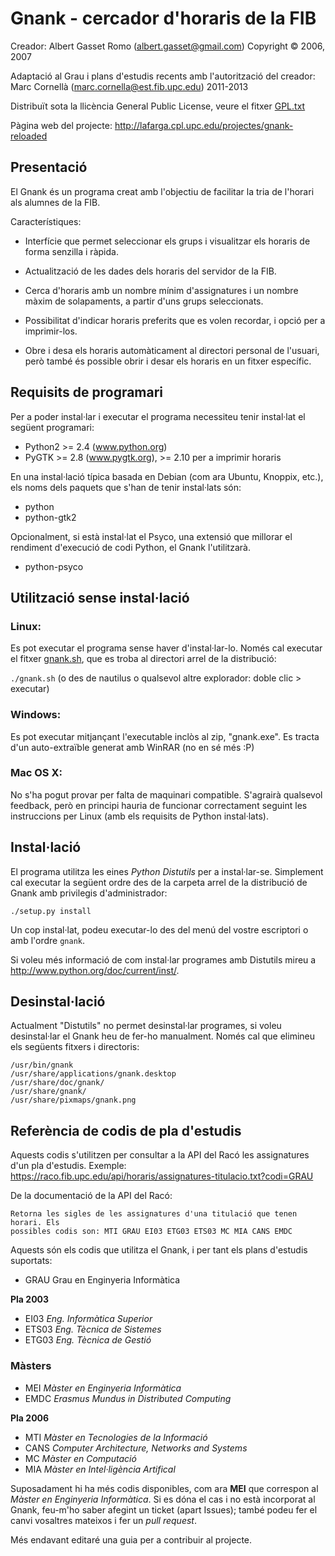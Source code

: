 Gnank - cercador d'horaris de la FIB
====================================

Creador: Albert Gasset Romo (albert.gasset@gmail.com) 
Copyright © 2006, 2007

Adaptació al Grau i plans d'estudis recents amb l'autorització del creador: 
Marc Cornellà (marc.cornella@est.fib.upc.edu) 2011-2013

Distribuït sota la llicència General Public License, veure el fitxer [GPL.txt](GPL.txt)

Pàgina web del projecte: http://lafarga.cpl.upc.edu/projectes/gnank-reloaded


Presentació
-----------

El Gnank és un programa creat amb l'objectiu de facilitar la tria de l'horari
als alumnes de la FIB.

Característiques:

 * Interfície que permet seleccionar els grups i visualitzar els horaris de
   forma senzilla i ràpida.

 * Actualització de les dades dels horaris del servidor de la FIB.

 * Cerca d'horaris amb un nombre mínim d'assignatures i un nombre màxim de
   solapaments, a partir d'uns grups seleccionats.

 * Possibilitat d'indicar horaris preferits que es volen recordar, i opció
   per a imprimir-los.

 * Obre i desa els horaris automàticament al directori personal de l'usuari,
   però també és possible obrir i desar els horaris en un fitxer específic.


Requisits de programari
-----------------------

Per a poder instal·lar i executar el programa necessiteu tenir instal·lat el 
següent programari:

 * Python2 >= 2.4 (www.python.org)
 * PyGTK >= 2.8 (www.pygtk.org), >= 2.10 per a imprimir horaris

En una instal·lació típica basada en Debian (com ara Ubuntu, Knoppix, etc.), 
els noms dels paquets que s'han de tenir instal·lats són:

 * python
 * python-gtk2

Opcionalment, si està instal·lat el Psyco, una extensió que millorar el rendiment
d'execució de codi Python, el Gnank l'utilitzarà.

 * python-psyco


Utilització sense instal·lació
------------------------------

### Linux:

Es pot executar el programa sense haver d'instal·lar-lo. Només cal executar el
fitxer [gnank.sh](gnank.sh), que es troba al directori arrel de la distribució:

`./gnank.sh` (o des de nautilus o qualsevol altre explorador: doble clic > executar)


### Windows:

Es pot executar mitjançant l'executable inclòs al zip, "gnank.exe". Es tracta
d'un auto-extraïble generat amb WinRAR (no en sé més :P)


### Mac OS X:

No s'ha pogut provar per falta de maquinari compatible. S'agrairà qualsevol 
feedback, però en principi hauria de funcionar correctament seguint les 
instruccions per Linux (amb els requisits de Python instal·lats).


Instal·lació
------------

El programa utilitza les eines _Python Distutils_ per a instal·lar-se. Simplement
cal executar la següent ordre des de la carpeta arrel de la distribució de Gnank
amb privilegis d'administrador:

`./setup.py install`

Un cop instal·lat, podeu executar-lo des del menú del vostre escriptori o amb 
l'ordre `gnank`.

Si voleu més informació de com instal·lar programes amb Distutils mireu a
http://www.python.org/doc/current/inst/.


Desinstal·lació
---------------

Actualment "Distutils" no permet desinstal·lar programes, si voleu desinstal·lar 
el Gnank heu de fer-ho manualment. Només cal que elimineu els següents fitxers 
i directoris:

```
/usr/bin/gnank
/usr/share/applications/gnank.desktop
/usr/share/doc/gnank/
/usr/share/gnank/
/usr/share/pixmaps/gnank.png
```


Referència de codis de pla d'estudis
------------------------------------

Aquests codis s'utilitzen per consultar a la API del Racó les assignatures d'un 
pla d'estudis. Exemple: https://raco.fib.upc.edu/api/horaris/assignatures-titulacio.txt?codi=GRAU

De la documentació de la API del Racó:

    Retorna les sigles de les assignatures d'una titulació que tenen horari. Els 
    possibles codis son: MTI GRAU EI03 ETG03 ETS03 MC MIA CANS EMDC

Aquests són els codis que utilitza el Gnank, i per tant els plans d'estudis suportats:

- GRAU  Grau en Enginyeria Informàtica

**Pla 2003**
- EI03   _Eng. Informàtica Superior_
- ETS03  _Eng. Tècnica de Sistemes_
- ETG03  _Eng. Tècnica de Gestió_

### Màsters

- MEI    _Màster en Enginyeria Informàtica_
- EMDC   _Erasmus Mundus in Distributed Computing_

**Pla 2006**
- MTI    _Màster en Tecnologies de la Informació_
- CANS   _Computer Architecture, Networks and Systems_
- MC     _Màster en Computació_
- MIA    _Màster en Intel·ligència Artifical_

Suposadament hi ha més codis disponibles, com ara **MEI** que correspon al _Màster
en Enginyeria Informàtica_. Si es dóna el cas i no està incorporat al Gnank, 
feu-m'ho saber afegint un ticket (apart Issues); també podeu fer el canvi vosaltres
mateixos i fer un _pull request_.

Més endavant editaré una guia per a contribuir al projecte.
